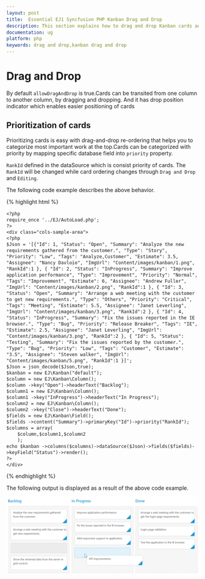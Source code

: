 ```yaml
---
layout: post
title:  Essential EJ1 Syncfusion PHP Kanban Drag and Drop
description: This section explains how to drag and drop Kanban cards and their features of the Syncfusion PHP Kanban component.
documentation: ug
platform: php
keywords: drag and drop,kanban drag and drop
---
```


# Drag and Drop

By default `allowDragAndDrop` is true.Cards can be transited from one column to another column, by dragging and dropping. And it has drop position indicator which enables easier positioning of cards

## Prioritization of cards

Prioritizing cards is easy with drag-and-drop re-ordering that helps you to categorize most important work at the top.Cards can be categorized with priority by mapping specific database field into `priority` property.

`RankId` defined in the dataSource which is consist priority of cards. The `RankId` will be changed while card ordering changes through `Drag and Drop` and `Editing`.

The following code example describes the above behavior.

{% highlight html %}

    <?php
    require_once '../EJ/AutoLoad.php';
    ?>
    <div class="cols-sample-area">
    <?php    
    $Json = '[{"Id": 1, "Status": "Open", "Summary": "Analyze the new requirements gathered from the customer.", "Type": "Story", "Priority": "Low", "Tags": "Analyze,Customer", "Estimate": 3.5, "Assignee": "Nancy Davloio", "ImgUrl": "Content/images/kanban/1.png", "RankId":1 }, { "Id": 2, "Status": "InProgress", "Summary": "Improve application performance", "Type": "Improvement", "Priority": "Normal", "Tags": "Improvement", "Estimate": 6, "Assignee": "Andrew Fuller", "ImgUrl": "Content/images/kanban/2.png", "RankId":1 }, { "Id": 3, "Status": "Open", "Summary": "Arrange a web meeting with the customer to get new requirements.", "Type": "Others", "Priority": "Critical", "Tags": "Meeting", "Estimate": 5.5, "Assignee": "Janet Leverling", "ImgUrl": "Content/images/kanban/3.png", "RankId":2 }, { "Id": 4, "Status": "InProgress", "Summary": "Fix the issues reported in the IE browser.", "Type": "Bug", "Priority": "Release Breaker", "Tags": "IE", "Estimate": 2.5, "Assignee": "Janet Leverling", "ImgUrl": "Content/images/kanban/3.png", "RankId":2 }, { "Id": 5, "Status": "Testing", "Summary": "Fix the issues reported by the customer.", "Type": "Bug", "Priority": "Low", "Tags": "Customer", "Estimate": "3.5", "Assignee": "Steven walker", "ImgUrl": "Content/images/kanban/5.png", "RankId":1 }]';
    $Json = json_decode($Json,true);
    $kanban = new EJ\Kanban("default");    	
    $column = new EJ\Kanban\Column();
    $column ->key("Open")->headerText("Backlog");    
    $column1 = new EJ\Kanban\Column();
    $column1 ->key("InProgress")->headerText("In Progress");  	
    $column2 = new EJ\Kanban\Column();
    $column2 ->key("Close")->headerText("Done");   
    $fields = new EJ\Kanban\Field();
    $fields ->content("Summary")->primaryKey("Id")->priority("RankId");
    $columns = array( 
        $column,$column1,$column2
        );    
    echo $kanban ->columns($columns)->dataSource($Json)->fields($fields)->keyField("Status")->render();
    ?>
    </div>

{% endhighlight %}

The following output is displayed as a result of the above code example.

![](Drag_and_Drop_images/drag_and_drop_img1.png)


